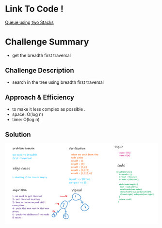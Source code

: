 # Link To Code !

[Queue using two Stacks ](https://github.com/IbrahimAljabr/data-structures-and-algorithms/blob/master/javascript/code-challenges/queueWithStacks/queue-with-stacks.js)

# Challenge Summary

- get the breadth first traversal

## Challenge Description

- search in the tree using breadth first traversal

## Approach & Efficiency

- to make it less complex as possible .
- space: O(log n)
- time: O(log n)

## Solution

![Image](assats/code17.png)
